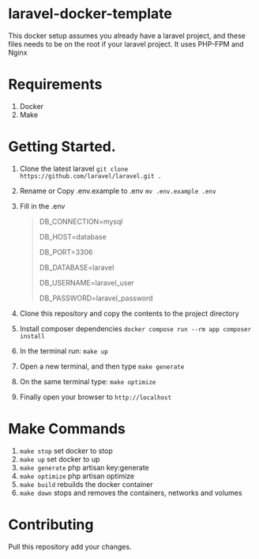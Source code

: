 # laravel-docker-template
This docker setup assumes you already have a laravel project, and these files needs to be on the root if your laravel project. It uses PHP-FPM and Nginx

# Requirements
1. Docker
2. Make

# Getting Started.
1. Clone the latest laravel ``git clone https://github.com/laravel/laravel.git . ``
2. Rename or Copy .env.example to .env ``mv .env.example .env``
3. Fill in the .env
   > DB_CONNECTION=mysql
   > 
   > DB_HOST=database
   >
   > DB_PORT=3306
   >
   > DB_DATABASE=laravel
   >
   > DB_USERNAME=laravel_user
   >
   > DB_PASSWORD=laravel_password
   >

4. Clone this repository and copy the contents to the project directory
5. Install composer dependencies
     ``docker compose run --rm app composer install``
6. In the terminal run: ``make up``
7. Open a new terminal, and then type ``make generate``
9. On the same terminal type: ``make optimize``
10. Finally open your browser to ``http://localhost``

# Make Commands
1. `` make stop `` set docker to stop
2. `` make up `` set docker to up
3. `` make generate `` php artisan key:generate
4. `` make optimize `` php artisan optimize
5. `` make build `` rebuilds the docker container
6. `` make down `` stops and removes the containers, networks and volumes

# Contributing
Pull this repository add your changes.
